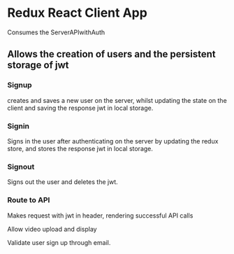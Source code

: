 # Redux React Client App

Consumes the ServerAPIwithAuth

## Allows the creation of users and the persistent storage of jwt

### Signup

creates and saves a new user on the server, whilst updating the state on the client and saving the response jwt in local storage.

### Signin

Signs in the user after authenticating on the server by updating the redux store, and stores the response jwt in local storage.

### Signout

Signs out the user and deletes the jwt.

### Route to API

Makes request with jwt in header, rendering successful API calls

Allow video upload and display

Validate user sign up through email.

